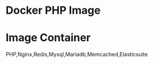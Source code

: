 Docker PHP Image 
===================

# Image Container
PHP,Nginx,Redis,Mysql,Mariadb,Memcached,Elasticsuite
